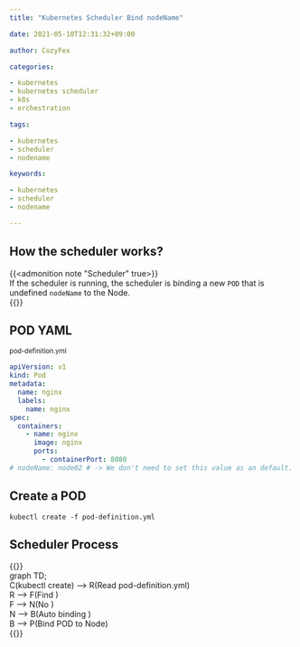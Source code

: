 ```yaml
---
title: "Kubernetes Scheduler Bind nodeName"

date: 2021-05-10T12:31:32+09:00

author: CozyFex

categories:

- kubernetes
- kubernetes scheduler
- k8s
- orchestration

tags:

- kubernetes
- scheduler
- nodename

keywords:

- kubernetes
- scheduler
- nodename

---
```


## How the scheduler works?

{{<admonition note "Scheduler" true>}}  
If the scheduler is running, the scheduler is binding a new `POD` that is undefined `nodeName` to the Node.  
{{</admonition>}}

## POD YAML

<sub>pod-definition.yml</sub>

```yaml
apiVersion: v1
kind: Pod
metadata:
  name: nginx
  labels:
    name: nginx
spec:
  containers:
    - name: nginx
      image: nginx
      ports:
        - containerPort: 8080
# nodeName: node02 # -> We don't need to set this value as an default.
```

## Create a POD

```shell
kubectl create -f pod-definition.yml
```

## Scheduler Process

{{<mermaid>}}  
graph TD;  
C(kubectl create) --> R(Read pod-definition.yml)  
R --> F(Find <nodeName>)  
F --> N(No <nodeName>)  
N --> B(Auto binding <nodeName>)  
B --> P(Bind POD to Node)  
{{</mermaid>}}
